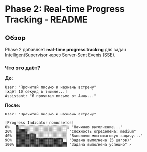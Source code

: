 # Phase 2: Real-time Progress Tracking - README

## Обзор

Phase 2 добавляет **real-time progress tracking** для задач IntelligentSupervisor через Server-Sent Events (SSE).

### Что это даёт?

**До:**
```
User: "Прочитай письмо и назначь встречу"
[ждёт 10 секунд в тишине...]
Assistant: "Я прочитал письмо от Анны..."
```

**После:**
```
User: "Прочитай письмо и назначь встречу"

[Progress Indicator появляется]
0%   ▓░░░░░░░░░░░░░░░░░░░░░░░ "Начинаю выполнение..."
20%  ▓▓▓▓▓░░░░░░░░░░░░░░░░░░ "Сложность определена: medium"
40%  ▓▓▓▓▓▓▓▓▓░░░░░░░░░░░░░░ "Выполняю многошаговую задачу..."
90%  ▓▓▓▓▓▓▓▓▓▓▓▓▓▓▓▓▓▓▓▓▓░░ "Задача выполнена (5 шагов)"
100% ▓▓▓▓▓▓▓▓▓▓▓▓▓▓▓▓▓▓▓▓▓▓▓ "Задача выполнена успешно" ✓